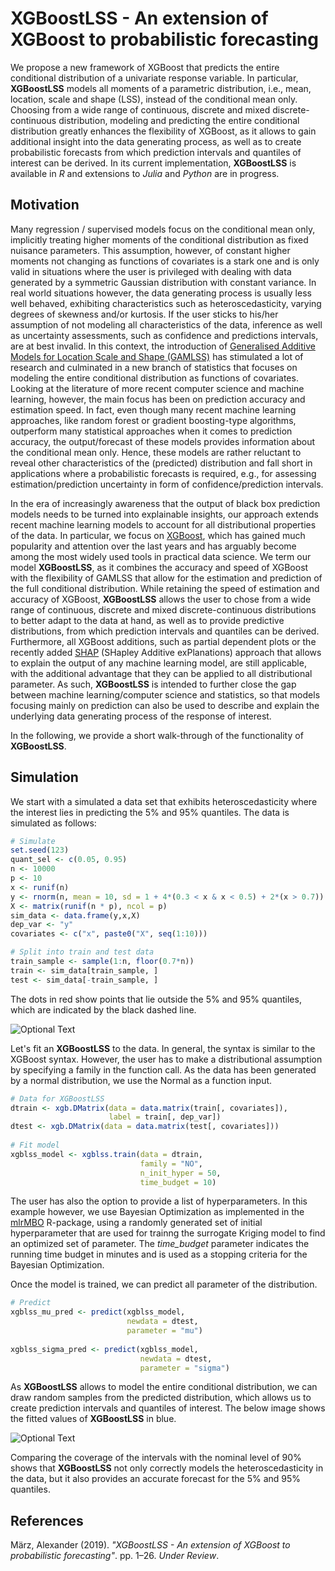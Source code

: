 # XGBoostLSS - An extension of XGBoost to probabilistic forecasting
We propose a new framework of XGBoost that predicts the entire conditional distribution of a univariate response variable. In particular, **XGBoostLSS** models all moments of a parametric distribution, i.e., mean, location, scale and shape (LSS), instead of the conditional mean only. Choosing from a wide range of continuous, discrete and mixed discrete-continuous distribution, modeling and predicting the entire conditional distribution greatly enhances the flexibility of XGBoost, as it allows to gain additional insight into the data generating process, as well as to create probabilistic forecasts from which prediction intervals and quantiles of interest can be derived. In its current implementation, **XGBoostLSS** is available in *R* and extensions to *Julia* and *Python* are in progress. 

## Motivation
Many regression / supervised models focus on the conditional mean only, implicitly treating higher moments of the conditional distribution as fixed nuisance parameters. This assumption, however, of constant higher moments not changing as functions of covariates is a stark one and is only valid in situations where the user is privileged with dealing with data generated by a symmetric Gaussian distribution with constant variance. In real world situations however, the data generating process is usually less well behaved, exhibiting characteristics such as heteroscedasticity, varying degrees of skewness and/or kurtosis. If the user sticks to his/her assumption of not modeling all characteristics of the data, inference as well as uncertainty assessments, such as confidence and predictions intervals, are at best invalid. In this context, the introduction of [Generalised Additive Models for Location Scale and Shape (GAMLSS)](https://www.gamlss.com/) has stimulated a lot of research and culminated in a new branch of statistics that focuses on modeling the entire conditional distribution as functions of covariates. Looking at the literature of more recent computer science and machine learning, however, the main focus has been on prediction accuracy and estimation speed. In fact, even though many recent machine learning approaches, like random forest or gradient boosting-type algorithms, outperform many statistical approaches when it comes to prediction accuracy, the output/forecast of these models provides information about the conditional mean only. Hence, these models are rather reluctant to reveal other characteristics of the (predicted) distribution and fall short in applications where a probabilistic forecasts is required, e.g., for assessing estimation/prediction uncertainty in form of confidence/prediction intervals.

In the era of increasingly awareness that the output of black box prediction models needs to be turned into explainable insights, our approach extends recent machine learning models to account for all distributional properties of the data. In particular, we focus on [XGBoost](https://github.com/dmlc/xgboost), which has gained much popularity and attention over the last years and has arguably become among the most widely used tools in practical data science. We term our model **XGBoostLSS**, as it combines the accuracy and speed of XGBoost with the flexibility of GAMLSS that allow for the estimation and prediction of the full conditional distribution. While retaining the speed of estimation and accuracy of XGBoost, **XGBoostLSS** allows the user to chose from a wide range of continuous, discrete and mixed discrete-continuous distributions to better adapt to the data at hand, as well as to provide predictive distributions, from which prediction intervals and quantiles can be derived. Furthermore, all XGBoost additions, such as partial dependent plots or the recently added [SHAP](https://github.com/slundberg/shap) (SHapley Additive exPlanations) approach that allows to explain the output of any machine learning model, are still applicable, with the additional advantage that they can be applied to all distributional parameter. As such, **XGBoostLSS** is intended to further close the gap between machine learning/computer science and statistics, so that models focusing mainly on prediction can also be used to describe and explain the underlying data generating process of the response of interest.

In the following, we provide a short walk-through of the functionality of **XGBoostLSS**. 

## Simulation

We start with a simulated a data set that exhibits heteroscedasticity where the interest lies in predicting the 5% and 95% quantiles. The data is simulated as follows: 

```r
# Simulate
set.seed(123)
quant_sel <- c(0.05, 0.95)
n <- 10000
p <- 10
x <- runif(n)
y <- rnorm(n, mean = 10, sd = 1 + 4*(0.3 < x & x < 0.5) + 2*(x > 0.7))
X <- matrix(runif(n * p), ncol = p)
sim_data <- data.frame(y,x,X) 
dep_var <- "y"
covariates <- c("x", paste0("X", seq(1:10)))

# Split into train and test data
train_sample <- sample(1:n, floor(0.7*n))
train <- sim_data[train_sample, ]
test <- sim_data[-train_sample, ]
```

The dots in red show points that lie outside the 5% and 95% quantiles, which are indicated by the black dashed line.

![Optional Text](../master/sim_data.png)

Let's fit an **XGBoostLSS** to the data. In general, the syntax is similar to the XGBoost syntax. However, the user has to make a distributional assumption by specifying a family in the function call. As the data has been generated by a normal distribution, we use the Normal as a function input.

```r
# Data for XGBoostLSS
dtrain <- xgb.DMatrix(data = data.matrix(train[, covariates]),
                      label = train[, dep_var])
dtest <- xgb.DMatrix(data = data.matrix(test[, covariates]))
                     
# Fit model
xgblss_model <- xgblss.train(data = dtrain,
                             family = "NO",
                             n_init_hyper = 50,
                             time_budget = 10)
```

The user has also the option to provide a list of hyperparameters. In this example however, we use Bayesian Optimization as implemented in the [mlrMBO](https://github.com/mlr-org/mlrMBO) R-package, using a randomly generated set of initial hyperparameter that are used for trainng the surrogate Kriging model to find an optimized set of parameter. The *time_budget* parameter indicates the running time budget in minutes and is used as a stopping criteria for the Bayesian Optimization.

Once the model is trained, we can predict all parameter of the distribution.                 
   
                    
```r
# Predict
xgblss_mu_pred <- predict(xgblss_model,
                          newdata = dtest,
                          parameter = "mu")
                          
xgblss_sigma_pred <- predict(xgblss_model,
                             newdata = dtest,
                             parameter = "sigma")

```

As **XGBoostLSS** allows to model the entire conditional distribution, we can draw random samples from the predicted distribution, which allows us to create prediction intervals and quantiles of interest. The below image shows the fitted values of **XGBoostLSS** in blue. 

![Optional Text](../master/xgboostlss_sim.png)

Comparing the coverage of the intervals with the nominal level of 90% shows that **XGBoostLSS** not only correctly models the heteroscedasticity in the data, but it also provides an accurate forecast for the 5% and 95% quantiles.








## References
März, Alexander (2019). *"XGBoostLSS - An extension of XGBoost to probabilistic forecasting"*. pp. 1–26. *Under Review*.
